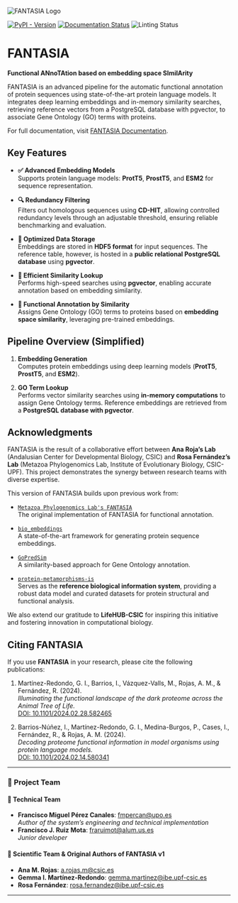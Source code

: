 ![FANTASIA Logo](docs/source/_static/FANTASIA.png)

[![PyPI - Version](https://img.shields.io/pypi/v/fantasia)](https://pypi.org/project/fantasia/)
[![Documentation Status](https://readthedocs.org/projects/fantasia/badge/?version=latest)](https://fantasia.readthedocs.io/en/latest/?badge=latest)
![Linting Status](https://github.com/CBBIO/fantasia/actions/workflows/test-lint.yml/badge.svg?branch=main)



# FANTASIA

**Functional ANnoTAtion based on embedding space SImilArity**

FANTASIA is an advanced pipeline for the automatic functional annotation of protein sequences using state-of-the-art protein language models. It integrates deep learning embeddings and in-memory similarity searches, retrieving reference vectors from a PostgreSQL database with pgvector, to associate Gene Ontology (GO) terms with proteins.

For full documentation, visit [FANTASIA Documentation](https://fantasia.readthedocs.io/en/latest/).

## Key Features

- **✅ Advanced Embedding Models**  
  Supports protein language models: **ProtT5**, **ProstT5**, and **ESM2** for sequence representation.

- **🔍 Redundancy Filtering**  
  Filters out homologous sequences using **CD-HIT**, allowing controlled redundancy levels through an adjustable
  threshold, ensuring reliable benchmarking and evaluation.

- **💾 Optimized Data Storage**  
  Embeddings are stored in **HDF5 format** for input sequences. The reference table, however, is hosted in a **public
  relational PostgreSQL database** using **pgvector**.

- **🚀 Efficient Similarity Lookup**  
  Performs high-speed searches using **pgvector**, enabling accurate annotation based on embedding similarity.

- **🔬 Functional Annotation by Similarity**  
  Assigns Gene Ontology (GO) terms to proteins based on **embedding space similarity**, leveraging pre-trained
  embeddings.

## Pipeline Overview (Simplified)

1. **Embedding Generation**  
   Computes protein embeddings using deep learning models (**ProtT5**, **ProstT5**, and **ESM2**).

2. **GO Term Lookup**  
   Performs vector similarity searches using **in-memory computations** to assign Gene Ontology terms. Reference
   embeddings are retrieved from a **PostgreSQL database with pgvector**.

## Acknowledgments

FANTASIA is the result of a collaborative effort between **Ana Roja’s Lab** (Andalusian Center for Developmental
Biology, CSIC) and **Rosa Fernández’s Lab** (Metazoa Phylogenomics Lab, Institute of Evolutionary Biology, CSIC-UPF).
This project demonstrates the synergy between research teams with diverse expertise.

This version of FANTASIA builds upon previous work from:

- [`Metazoa Phylogenomics Lab's FANTASIA`](https://github.com/MetazoaPhylogenomicsLab/FANTASIA)  
  The original implementation of FANTASIA for functional annotation.

- [`bio_embeddings`](https://github.com/sacdallago/bio_embeddings)  
  A state-of-the-art framework for generating protein sequence embeddings.

- [`GoPredSim`](https://github.com/Rostlab/goPredSim)  
  A similarity-based approach for Gene Ontology annotation.

- [`protein-metamorphisms-is`](https://github.com/CBBIO/protein-metamorphisms-is)  
  Serves as the **reference biological information system**, providing a robust data model and curated datasets for
  protein structural and functional analysis.

We also extend our gratitude to **LifeHUB-CSIC** for inspiring this initiative and fostering innovation in computational
biology.

## Citing FANTASIA

If you use **FANTASIA** in your research, please cite the following publications:

1. Martínez-Redondo, G. I., Barrios, I., Vázquez-Valls, M., Rojas, A. M., & Fernández, R. (2024).  
   *Illuminating the functional landscape of the dark proteome across the Animal Tree of Life.*  
   [DOI: 10.1101/2024.02.28.582465](https://doi.org/10.1101/2024.02.28.582465)

2. Barrios-Núñez, I., Martínez-Redondo, G. I., Medina-Burgos, P., Cases, I., Fernández, R., & Rojas, A. M. (2024).  
   *Decoding proteome functional information in model organisms using protein language models.*  
   [DOI: 10.1101/2024.02.14.580341](https://doi.org/10.1101/2024.02.14.580341)

---

### 👥 Project Team

#### 🔧 Technical Team

- **Francisco Miguel Pérez Canales**: [fmpercan@upo.es](mailto:fmpercan@upo.es)  
  *Author of the system’s engineering and technical implementation*
- **Francisco J. Ruiz Mota**: [fraruimot@alum.us.es](mailto:fraruimot@alum.us.es)  
  *Junior developer*

#### 🧬 Scientific Team & Original Authors of FANTASIA v1

- **Ana M. Rojas**: [a.rojas.m@csic.es](mailto:a.rojas.m@csic.es)
- **Gemma I. Martínez-Redondo**: [gemma.martinez@ibe.upf-csic.es](mailto:gemma.martinez@ibe.upf-csic.es)
- **Rosa Fernández**: [rosa.fernandez@ibe.upf-csic.es](mailto:rosa.fernandez@ibe.upf-csic.es)

---
